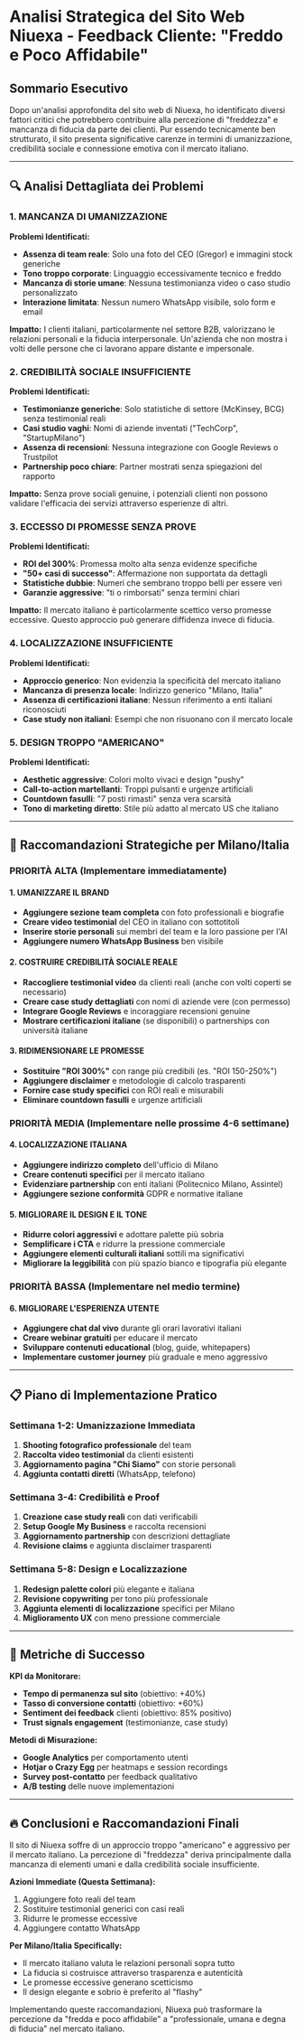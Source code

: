 # Analisi Strategica del Sito Web Niuexa - Feedback Cliente: "Freddo e Poco Affidabile"

## Sommario Esecutivo

Dopo un'analisi approfondita del sito web di Niuexa, ho identificato diversi fattori critici che potrebbero contribuire alla percezione di "freddezza" e mancanza di fiducia da parte dei clienti. Pur essendo tecnicamente ben strutturato, il sito presenta significative carenze in termini di umanizzazione, credibilità sociale e connessione emotiva con il mercato italiano.

---

## 🔍 **Analisi Dettagliata dei Problemi**

### 1. **MANCANZA DI UMANIZZAZIONE**

**Problemi Identificati:**
- **Assenza di team reale**: Solo una foto del CEO (Gregor) e immagini stock generiche
- **Tono troppo corporate**: Linguaggio eccessivamente tecnico e freddo
- **Mancanza di storie umane**: Nessuna testimonianza video o caso studio personalizzato
- **Interazione limitata**: Nessun numero WhatsApp visibile, solo form e email

**Impatto:**
I clienti italiani, particolarmente nel settore B2B, valorizzano le relazioni personali e la fiducia interpersonale. Un'azienda che non mostra i volti delle persone che ci lavorano appare distante e impersonale.

### 2. **CREDIBILITÀ SOCIALE INSUFFICIENTE**

**Problemi Identificati:**
- **Testimonianze generiche**: Solo statistiche di settore (McKinsey, BCG) senza testimonial reali
- **Casi studio vaghi**: Nomi di aziende inventati ("TechCorp", "StartupMilano")
- **Assenza di recensioni**: Nessuna integrazione con Google Reviews o Trustpilot
- **Partnership poco chiare**: Partner mostrati senza spiegazioni del rapporto

**Impatto:**
Senza prove sociali genuine, i potenziali clienti non possono validare l'efficacia dei servizi attraverso esperienze di altri.

### 3. **ECCESSO DI PROMESSE SENZA PROVE**

**Problemi Identificati:**
- **ROI del 300%**: Promessa molto alta senza evidenze specifiche
- **"50+ casi di successo"**: Affermazione non supportata da dettagli
- **Statistiche dubbie**: Numeri che sembrano troppo belli per essere veri
- **Garanzie aggressive**: "ti o rimborsati" senza termini chiari

**Impatto:**
Il mercato italiano è particolarmente scettico verso promesse eccessive. Questo approccio può generare diffidenza invece di fiducia.

### 4. **LOCALIZZAZIONE INSUFFICIENTE**

**Problemi Identificati:**
- **Approccio generico**: Non evidenzia la specificità del mercato italiano
- **Mancanza di presenza locale**: Indirizzo generico "Milano, Italia"
- **Assenza di certificazioni italiane**: Nessun riferimento a enti italiani riconosciuti
- **Case study non italiani**: Esempi che non risuonano con il mercato locale

### 5. **DESIGN TROPPO "AMERICANO"**

**Problemi Identificati:**
- **Aesthetic aggressive**: Colori molto vivaci e design "pushy"
- **Call-to-action martellanti**: Troppi pulsanti e urgenze artificiali
- **Countdown fasulli**: "7 posti rimasti" senza vera scarsità
- **Tono di marketing diretto**: Stile più adatto al mercato US che italiano

---

## 🎯 **Raccomandazioni Strategiche per Milano/Italia**

### **PRIORITÀ ALTA (Implementare immediatamente)**

#### 1. **UMANIZZARE IL BRAND**
- **Aggiungere sezione team completa** con foto professionali e biografie
- **Creare video testimonial** del CEO in italiano con sottotitoli
- **Inserire storie personali** sui membri del team e la loro passione per l'AI
- **Aggiungere numero WhatsApp Business** ben visibile

#### 2. **COSTRUIRE CREDIBILITÀ SOCIALE REALE**
- **Raccogliere testimonial video** da clienti reali (anche con volti coperti se necessario)
- **Creare case study dettagliati** con nomi di aziende vere (con permesso)
- **Integrare Google Reviews** e incoraggiare recensioni genuine
- **Mostrare certificazioni italiane** (se disponibili) o partnerships con università italiane

#### 3. **RIDIMENSIONARE LE PROMESSE**
- **Sostituire "ROI 300%"** con range più credibili (es. "ROI 150-250%")
- **Aggiungere disclaimer** e metodologie di calcolo trasparenti
- **Fornire case study specifici** con ROI reali e misurabili
- **Eliminare countdown fasulli** e urgenze artificiali

### **PRIORITÀ MEDIA (Implementare nelle prossime 4-6 settimane)**

#### 4. **LOCALIZZAZIONE ITALIANA**
- **Aggiungere indirizzo completo** dell'ufficio di Milano
- **Creare contenuti specifici** per il mercato italiano
- **Evidenziare partnership** con enti italiani (Politecnico Milano, Assintel)
- **Aggiungere sezione conformità** GDPR e normative italiane

#### 5. **MIGLIORARE IL DESIGN E IL TONE**
- **Ridurre colori aggressivi** e adottare palette più sobria
- **Semplificare i CTA** e ridurre la pressione commerciale
- **Aggiungere elementi culturali italiani** sottili ma significativi
- **Migliorare la leggibilità** con più spazio bianco e tipografia più elegante

### **PRIORITÀ BASSA (Implementare nel medio termine)**

#### 6. **MIGLIORARE L'ESPERIENZA UTENTE**
- **Aggiungere chat dal vivo** durante gli orari lavorativi italiani
- **Creare webinar gratuiti** per educare il mercato
- **Sviluppare contenuti educational** (blog, guide, whitepapers)
- **Implementare customer journey** più graduale e meno aggressivo

---

## 📋 **Piano di Implementazione Pratico**

### **Settimana 1-2: Umanizzazione Immediata**
1. **Shooting fotografico professionale** del team
2. **Raccolta video testimonial** da clienti esistenti
3. **Aggiornamento pagina "Chi Siamo"** con storie personali
4. **Aggiunta contatti diretti** (WhatsApp, telefono)

### **Settimana 3-4: Credibilità e Proof**
1. **Creazione case study reali** con dati verificabili
2. **Setup Google My Business** e raccolta recensioni
3. **Aggiornamento partnership** con descrizioni dettagliate
4. **Revisione claims** e aggiunta disclaimer trasparenti

### **Settimana 5-8: Design e Localizzazione**
1. **Redesign palette colori** più elegante e italiana
2. **Revisione copywriting** per tono più professionale
3. **Aggiunta elementi di localizzazione** specifici per Milano
4. **Miglioramento UX** con meno pressione commerciale

---

## 🎯 **Metriche di Successo**

**KPI da Monitorare:**
- **Tempo di permanenza sul sito** (obiettivo: +40%)
- **Tasso di conversione contatti** (obiettivo: +60%)
- **Sentiment dei feedback** clienti (obiettivo: 85% positivo)
- **Trust signals engagement** (testimonianze, case study)

**Metodi di Misurazione:**
- **Google Analytics** per comportamento utenti
- **Hotjar o Crazy Egg** per heatmaps e session recordings
- **Survey post-contatto** per feedback qualitativo
- **A/B testing** delle nuove implementazioni

---

## 🔥 **Conclusioni e Raccomandazioni Finali**

Il sito di Niuexa soffre di un approccio troppo "americano" e aggressivo per il mercato italiano. La percezione di "freddezza" deriva principalmente dalla mancanza di elementi umani e dalla credibilità sociale insufficiente.

**Azioni Immediate (Questa Settimana):**
1. Aggiungere foto reali del team
2. Sostituire testimonial generici con casi reali
3. Ridurre le promesse eccessive
4. Aggiungere contatto WhatsApp

**Per Milano/Italia Specifically:**
- Il mercato italiano valuta le relazioni personali sopra tutto
- La fiducia si costruisce attraverso trasparenza e autenticità
- Le promesse eccessive generano scetticismo
- Il design elegante e sobrio è preferito al "flashy"

Implementando queste raccomandazioni, Niuexa può trasformare la percezione da "fredda e poco affidabile" a "professionale, umana e degna di fiducia" nel mercato italiano.